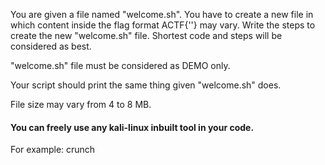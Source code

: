 You are given a file named "welcome.sh".
You have to create a new file in which content inside the flag format ACTF{''} may vary.
Write the steps to create the new "welcome.sh" file.
Shortest code and steps will be considered as best.

"welcome.sh" file must be considered as DEMO only.

Your script should print the same thing given "welcome.sh" does.

File size may vary from 4 to 8 MB.


#### You can freely use any kali-linux inbuilt tool in your code.
For example: crunch
